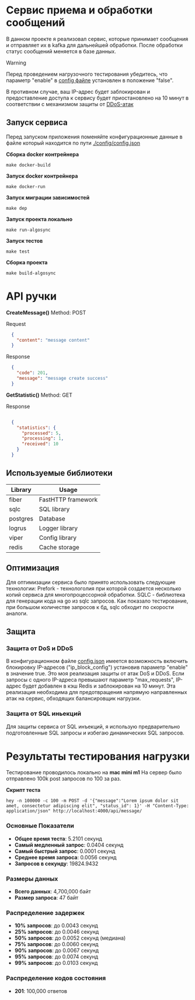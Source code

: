 # Сервис приема и обработки сообщений


В данном проекте я реализовал сервис, которые принимает сообщения и отправляет их в kafka для дальнейшей обработки.
После обработки статус сообщений меняется в базе данных.



> [!WARNING]  
>
> Перед проведением нагрузочного тестирования убедитесь, что параметр "enable" в [config файле](./config/config.json) установлен в положение "false". 
>
> В противном случае, ваш IP-адрес будет заблокирован и предоставление доступа к сервису будет приостановлено на 10 минут в соответствии с механизмом защиты от [DDoS-атак](#защитa)



## Запуск сервиса
Перед запуском приложения поменяйте конфигурационные данные в файлe который находится по пути [./config/config.json](./config/config.json)

**Сборка docker контрейнера**

```console
make docker-build
```

**Запуск docker контрейнера**

```console
make docker-run
```

**Запуск миграции зависимостей**

```console
make dep
```

**Запуск проекта локально**

```console
make run-algosync
```

**Запуск тестов**

```console
make test
```

**Сборка проекта**

```console
make build-algosync
```

# API ручки
**CreateMessage()**
Method: POST

Request
```json
  {
    "content": "message content"
  }
```
Response 
```json
  {
    "code": 201,
    "message": "message create success"
  }
```

**GetStatistic()**
Method: GET

Response
```json

  {
    "statistics": {
      "processed": 5,
      "processing": 1,
      "received": 10
    }
  }
```

## Используемые библиотеки

| Library    | Usage             |
| ---------- | ----------------- |
| fiber      | FastHTTP framework|
| sqlc       | SQL library       |
| postgres   | Database          |
| logrus     | Logger library    |
| viper      | Config library    |
| redis      | Cache storage     |



## Оптимизация
  Для оптимизации сервиса было принято использовать следующие технологии:
Prefork - технологолия при которой создается несколько копий сервиса для многопроцессорной обработки.
SQLC - библиотека для генерации кода на go из sqlc запросов. Как показало тестирование, при большом количестве запросов к бд, sqlc обходит по скорости аналоги.



## Защитa

### Защита от DoS и DDoS

В конфигурационном файле [config.json](./config/config.json) имеется возможность включить блокировку IP-адресов ("ip_block_config") установив параметр "enable" в значение true. 
Это моя реализация защиты от атак DoS и DDoS. Если запросы с одного IP-адреса превышают параметр "max_requests", IP-адрес будет добавлен в кэш Redis и заблокирован на 10 минут. Эта реализация необходима для предотвращения напрямую направленных атак на сервис, обходящих балансировщик нагрузки.

### Защита от SQL иньекций

Для защиты сервиса от SQL инъекций, я использую предварительно подготовленные SQL запросы и избегаю динамических SQL запросов.



# Результаты тестирования нагрузки

Тестирование проводилось локально на **mac mini m1**
На сервер было отправлено 100k post запросов по 100 за раз.

**Скрипт теста** 
 ```console
hey -n 100000 -c 100 -m POST -d '{"message":"Lorem ipsum dolor sit amet, consectetur adipiscing elit", "status_id": 1}' -H "Content-Type: application/json" http://localhost:4000/api/message/

```

### Основные Показатели

- **Общее время теста**: 5.2101 секунд
- **Самый медленный запрос**: 0.0404 секунд
- **Самый быстрый запрос**: 0.0001 секунд
- **Среднее время запроса**: 0.0056 секунд
- **Запросов в секунду**:  19824.9432

### Размеры данных

- **Всего данных**: 4,700,000 байт
- **Размер запроса**: 47 байт

### Распределение задержек

- **10% запросов**: до 0.0043 секунд
- **25% запросов**: до 0.0046 секунд
- **50% запросов**: до 0.0052 секунд (медиана)
- **75% запросов**: до 0.0060 секунд
- **90% запросов**: до 0.0067 секунд
- **95% запросов**: до 0.0074 секунд
- **99% запросов**: до 0.0103 секунд

### Распределение кодов состояния

- **201**: 100,000 ответов
